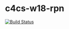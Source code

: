 # c4cs-w18-rpn
[![Build Status](https://travis-ci.org/jonniechow/c4cs-w18-rpn.png)](https://travis-ci.org/jonniechow/c4cs-w18-rpn)
